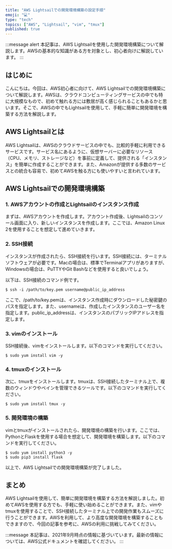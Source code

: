 ```yaml
---
title: "AWS Lightsailでの開発環境構築の設定手順"
emoji: "💻"
type: "tech"
topics: ["AWS", "Lightsail", "vim", "tmux"]
published: true
---
```


:::message alert
本記事は、AWS Lightsailを使用した開発環境構築について解説します。AWSの基本的な知識がある方を対象とし、初心者向けに解説しています。
:::

## はじめに

こんにちは。今回は、AWS初心者に向けて、AWS Lightsailでの開発環境構築について解説します。AWSは、クラウドコンピューティングサービスの中でも特に大規模なもので、初めて触れる方には敷居が高く感じられることもあるかと思います。そこで、AWSの中でもLightsailを使用して、手軽に簡単に開発環境を構築する方法を解説します。

## AWS Lightsailとは

AWS Lightsailは、AWSのクラウドサービスの中でも、比較的手軽に利用できるサービスです。サービス名にあるように、仮想サーバーに必要なリソース（CPU、メモリ、ストレージなど）を事前に定義して、提供される「インスタンス」を簡単に作成することができます。また、Amazonが提供する多数のサービスとの統合も容易で、初めてAWSを触る方にも使いやすいと言われています。

## AWS Lightsailでの開発環境構築

### 1. AWSアカウントの作成とLightsailのインスタンス作成

まずは、AWSアカウントを作成します。アカウント作成後、Lightsailのコンソール画面に入り、新しいインスタンスを作成します。ここでは、Amazon Linux 2を使用することを想定して進めていきます。

### 2. SSH接続

インスタンスが作成されたら、SSH接続を行います。SSH接続には、ターミナルソフトウェアが必要です。Macの場合は、標準でTerminalアプリがありますが、Windowsの場合は、PuTTYやGit Bashなどを使用すると良いでしょう。

以下は、SSH接続のコマンド例です。

```
$ ssh -i /path/to/key.pem username@public_ip_address
```

ここで、/path/to/key.pemは、インスタンス作成時にダウンロードした秘密鍵のパスを指定します。また、usernameは、作成したインスタンスのユーザー名を指定します。public_ip_addressは、インスタンスのパブリックIPアドレスを指定します。

### 3. vimのインストール

SSH接続後、vimをインストールします。以下のコマンドを実行してください。

```
$ sudo yum install vim -y
```

### 4. tmuxのインストール

次に、tmuxをインストールします。tmuxは、SSH接続したターミナル上で、複数のウィンドウやペインを管理できるツールです。以下のコマンドを実行してください。

```
$ sudo yum install tmux -y
```

### 5. 開発環境の構築

vimとtmuxがインストールされたら、開発環境の構築を行います。ここでは、PythonとFlaskを使用する場合を想定して、開発環境を構築します。以下のコマンドを実行してください。

```
$ sudo yum install python3 -y
$ sudo pip3 install flask
```

以上で、AWS Lightsailでの開発環境構築が完了しました。

## まとめ

AWS Lightsailを使用して、簡単に開発環境を構築する方法を解説しました。初めてAWSを使用する方でも、手軽に使い始めることができます。また、vimやtmuxを使用することで、SSH接続したターミナル上での開発作業もスムーズに行うことができます。AWSを利用して、より高度な開発環境を構築することもできますので、今回の記事を参考に、AWSの利用に挑戦してみてください。

:::message
本記事は、2021年9月時点の情報に基づいています。最新の情報については、AWS公式ドキュメントを確認してください。
:::
